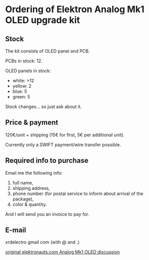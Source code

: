 # Ordering of Elektron Analog Mk1 OLED upgrade kit

## Stock
The kit consists of OLED panel and PCB.

PCBs in stock: 12.

OLED panels in stock:
+ white: >12
+ yellow: 2
+ blue: 5
+ green: 5

Stock changes... so just ask about it.

## Price & payment
120€/unit + shipping (15€ for first, 5€ per additional unit). 

Currently only a SWIFT payment/wire transfer possible.

## Required info to purchase

Email me the following info:
1. full name,
2. shipping address,
3. phone number (for postal service to inform about arrival of the package),
4. color & quantity.

And I will send you an invoice to pay for.

## E-mail
xrdelectro gmail com (with @ and .)

[original elektronauts.com Analog Mk1 OLED discussion](https://www.elektronauts.com/t/oled-display-for-elektron-mk1-analog-devices-four-heat-keys-rytm/207919)
